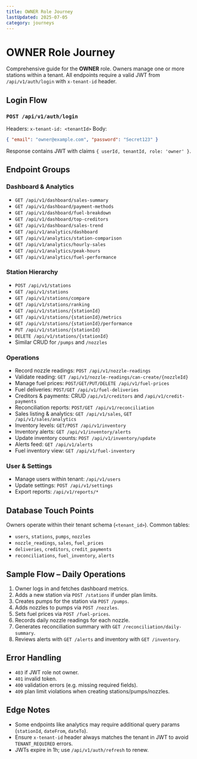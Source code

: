 ```yaml
---
title: OWNER Role Journey
lastUpdated: 2025-07-05
category: journeys
---
```


# OWNER Role Journey

Comprehensive guide for the **OWNER** role. Owners manage one or more stations within a tenant. All endpoints require a valid JWT from `/api/v1/auth/login` with `x-tenant-id` header.

## Login Flow
### `POST /api/v1/auth/login`
Headers: `x-tenant-id: <tenantId>`
Body:
```json
{ "email": "owner@example.com", "password": "Secret123" }
```
Response contains JWT with claims `{ userId, tenantId, role: 'owner' }`.

## Endpoint Groups
### Dashboard & Analytics
- `GET /api/v1/dashboard/sales-summary`
- `GET /api/v1/dashboard/payment-methods`
- `GET /api/v1/dashboard/fuel-breakdown`
- `GET /api/v1/dashboard/top-creditors`
- `GET /api/v1/dashboard/sales-trend`
- `GET /api/v1/analytics/dashboard`
- `GET /api/v1/analytics/station-comparison`
- `GET /api/v1/analytics/hourly-sales`
- `GET /api/v1/analytics/peak-hours`
- `GET /api/v1/analytics/fuel-performance`

### Station Hierarchy
- `POST /api/v1/stations`
- `GET /api/v1/stations`
- `GET /api/v1/stations/compare`
- `GET /api/v1/stations/ranking`
- `GET /api/v1/stations/{stationId}`
- `GET /api/v1/stations/{stationId}/metrics`
- `GET /api/v1/stations/{stationId}/performance`
- `PUT /api/v1/stations/{stationId}`
- `DELETE /api/v1/stations/{stationId}`
- Similar CRUD for `/pumps` and `/nozzles`

### Operations
- Record nozzle readings: `POST /api/v1/nozzle-readings`
- Validate reading: `GET /api/v1/nozzle-readings/can-create/{nozzleId}`
- Manage fuel prices: `POST/GET/PUT/DELETE /api/v1/fuel-prices`
- Fuel deliveries: `POST/GET /api/v1/fuel-deliveries`
- Creditors & payments: CRUD `/api/v1/creditors` and `/api/v1/credit-payments`
- Reconciliation reports: `POST/GET /api/v1/reconciliation`
- Sales listing & analytics: `GET /api/v1/sales`, `GET /api/v1/sales/analytics`
- Inventory levels: `GET/POST /api/v1/inventory`
- Inventory alerts: `GET /api/v1/inventory/alerts`
- Update inventory counts: `POST /api/v1/inventory/update`
- Alerts feed: `GET /api/v1/alerts`
- Fuel inventory view: `GET /api/v1/fuel-inventory`

### User & Settings
- Manage users within tenant: `/api/v1/users`
- Update settings: `POST /api/v1/settings`
- Export reports: `/api/v1/reports/*`

## Database Touch Points
Owners operate within their tenant schema (`<tenant_id>`). Common tables:
- `users`, `stations`, `pumps`, `nozzles`
- `nozzle_readings`, `sales`, `fuel_prices`
- `deliveries`, `creditors`, `credit_payments`
- `reconciliations`, `fuel_inventory`, `alerts`

## Sample Flow – Daily Operations
1. Owner logs in and fetches dashboard metrics.
2. Adds a new station via `POST /stations` if under plan limits.
3. Creates pumps for the station via `POST /pumps`.
4. Adds nozzles to pumps via `POST /nozzles`.
5. Sets fuel prices via `POST /fuel-prices`.
6. Records daily nozzle readings for each nozzle.
7. Generates reconciliation summary with `GET /reconciliation/daily-summary`.
8. Reviews alerts with `GET /alerts` and inventory with `GET /inventory`.

## Error Handling
- `403` if JWT role not owner.
- `401` invalid token.
- `400` validation errors (e.g. missing required fields).
- `409` plan limit violations when creating stations/pumps/nozzles.

## Edge Notes
- Some endpoints like analytics may require additional query params (`stationId`, `dateFrom`, `dateTo`).
- Ensure `x-tenant-id` header always matches the tenant in JWT to avoid `TENANT_REQUIRED` errors.
- JWTs expire in 1h; use `/api/v1/auth/refresh` to renew.


